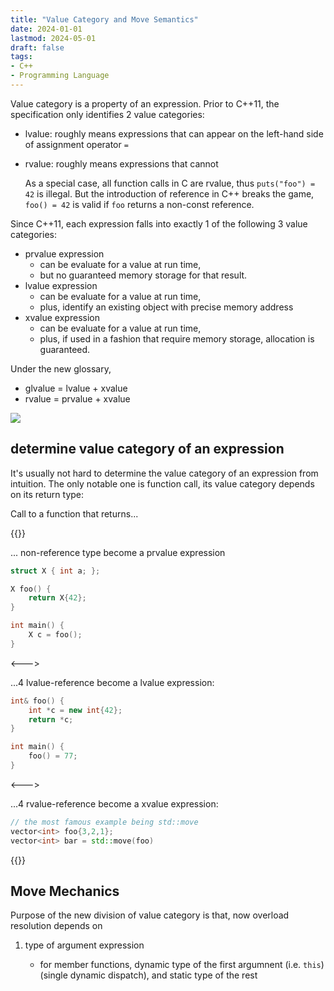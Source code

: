 ```yaml
---
title: "Value Category and Move Semantics"
date: 2024-01-01
lastmod: 2024-05-01
draft: false
tags:
- C++
- Programming Language
---
```


Value category is a property of an expression.
Prior to C++11, the specification only identifies 2 value categories:

- lvalue: roughly means expressions that can appear on the left-hand side of assignment operator `=`
- rvalue: roughly means expressions that cannot

    As a special case, all function calls in C are rvalue, thus `puts("foo") = 42` is illegal.
    But the introduction of reference in C++ breaks the game, `foo() = 42` is valid if `foo` returns a non-const reference.

Since C++11, each expression falls into exactly 1 of the following 3 value categories:

- prvalue expression
    - can be evaluate for a value at run time,
    - but no guaranteed memory storage for that result.
- lvalue expression
    - can be evaluate for a value at run time,
    - plus, identify an existing object with precise memory address
- xvalue expression
    - can be evaluate for a value at run time,
    - plus, if used in a fashion that require memory storage, allocation is guaranteed.

Under the new glossary,
- glvalue = lvalue + xvalue
- rvalue = prvalue + xvalue

![](cxx_vcat_venn.png)

## determine value category of an expression

It's usually not hard to determine the value category of an expression from intuition.
The only notable one is function call, its value category depends on its return type:

Call to a function that returns...

{{<columns>}}

... non-reference type become a prvalue expression

```c++
struct X { int a; };

X foo() {
    return X{42};
}

int main() {
    X c = foo();
}
```

<--->

...4 lvalue-reference become a lvalue expression:

```c++
int& foo() {
    int *c = new int{42};
    return *c;
}

int main() {
    foo() = 77;
}
```

<--->

...4 rvalue-reference become a xvalue expression:

```c++
// the most famous example being std::move
vector<int> foo{3,2,1};
vector<int> bar = std::move(foo)
```

{{</columns>}}


## Move Mechanics

Purpose of the new division of value category is that, now overload resolution depends on

1. type of argument expression

    - for member functions, dynamic type of the first argumnent (i.e. `this`) (single dynamic dispatch), and static type of the rest
